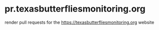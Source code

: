 # pr.texasbutterfliesmonitoring.org
render pull requests for the https://texasbutterfliesmonitoring.org website 
